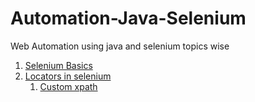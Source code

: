 # Automation-Java-Selenium
Web Automation using java and selenium topics wise
1. [Selenium Basics](./src/test/java/basics/Selenium.md)
1. [Locators in selenium](./src/test/java/locators/traditional/)
   1. [Custom xpath](./src/test/java/locators/xpaths/XpathLocators.md)

